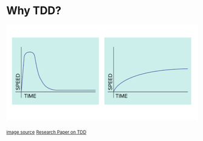 # Why TDD?

![](./assets/speed-over-time-graph.png)

<sub>[image source](https://builttoadapt.io/why-tdd-489fdcdda05e)</sub>
<sub>[Research Paper on TDD](https://www.microsoft.com/en-us/research/wp-content/uploads/2009/10/Realizing-Quality-Improvement-Through-Test-Driven-Development-Results-and-Experiences-of-Four-Industrial-Teams-nagappan_tdd.pdf)</sub>